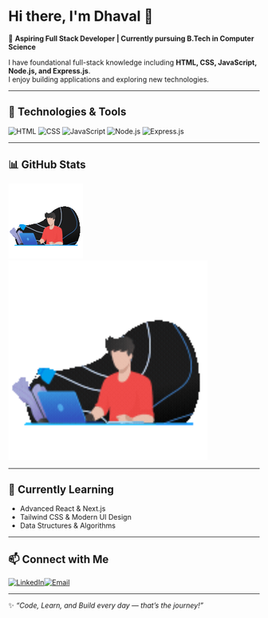 # Hi there, I'm Dhaval 👋  

🚀 **Aspiring Full Stack Developer | Currently pursuing B.Tech in Computer Science**  

I have foundational full-stack knowledge including **HTML, CSS, JavaScript, Node.js, and Express.js**.  
I enjoy building applications and exploring new technologies.  

---

## 🔧 Technologies & Tools  
![HTML](https://img.shields.io/badge/HTML-20232A?style=for-the-badge&logo=html5&logoColor=E34F26) ![CSS](https://img.shields.io/badge/CSS-20232A?style=for-the-badge&logo=css3&logoColor=1572B6)  ![JavaScript](https://img.shields.io/badge/JavaScript-20232A?style=for-the-badge&logo=javascript&logoColor=F7DF1E) ![Node.js](https://img.shields.io/badge/Node.js-20232A?style=for-the-badge&logo=node.js&logoColor=339933)  ![Express.js](https://img.shields.io/badge/Express.js-20232A?style=for-the-badge&logo=express&logoColor=white)  

---

## 📊 GitHub Stats  
![My GIF](assests/p1.gif)
<img src="assests/p1.gif" width="400"/>

---

## 🌱 Currently Learning  
- Advanced React & Next.js  
- Tailwind CSS & Modern UI Design  
- Data Structures & Algorithms  

---

## 📫 Connect with Me  
[![LinkedIn](https://img.shields.io/badge/LinkedIn-0A66C2?style=for-the-badge&logo=linkedin&logoColor=white)](https://www.linkedin.com/in/dhaval-bodar-a183b0356/)[![Email](https://img.shields.io/badge/Email-D14836?style=for-the-badge&logo=gmail&logoColor=white)](mailto:bodardhaval86@gmail.com)  

---

✨ _“Code, Learn, and Build every day — that’s the journey!”_  
